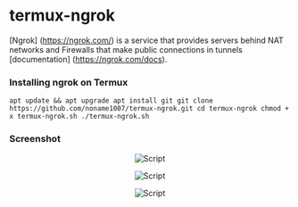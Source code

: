 # termux-ngrok
[Ngrok] (https://ngrok.com/) is a service that provides servers behind NAT networks and Firewalls that make public connections in tunnels [documentation] (https://ngrok.com/docs).

### Installing ngrok on Termux
`
apt update && apt upgrade
apt install git
git clone https://github.com/noname1007/termux-ngrok.git
cd termux-ngrok
chmod + x termux-ngrok.sh
./termux-ngrok.sh
`
### Screenshot

<p align = "center">
<img src = "https://i.imgur.com/86lzmIf.png" alt = "Script">
</p>

<p align = "center">
<img src = "https://i.imgur.com/sRb2y4P.png" alt = "Script">
</p>

<p align = "center">
<img src = "https://i.imgur.com/m80I9UB.png" alt = "Script">
</p>
